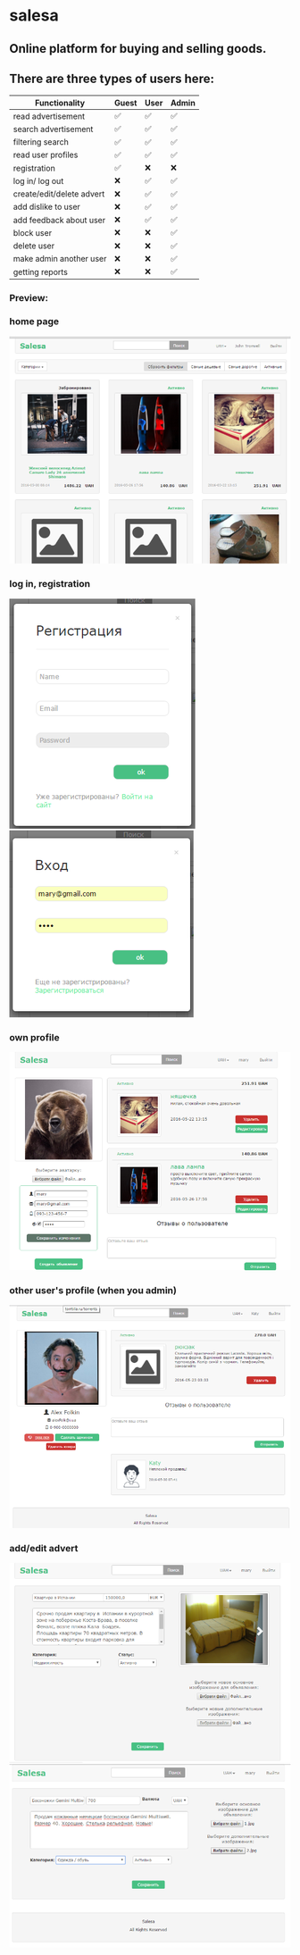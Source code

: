 # salesa
## Online platform for buying and selling goods.

## There are three types of users here:


Functionality | Guest | User | Admin
------------ | ------------- | ------------- | -------------
read advertisement | :white_check_mark:	 | :white_check_mark: | :white_check_mark:
search advertisement | :white_check_mark:	 | :white_check_mark: | :white_check_mark:
filtering search | :white_check_mark:	 | :white_check_mark: | :white_check_mark:
read user profiles | :white_check_mark:	 | :white_check_mark: | :white_check_mark:
registration | :white_check_mark: | :x: | :x:
log in/ log out | :x:	 | :white_check_mark: | :white_check_mark:
create/edit/delete advert | :x:	 | :white_check_mark: | :white_check_mark:
add dislike to user | :x:	 | :white_check_mark: | :white_check_mark:
add feedback about user | :x:	 | :white_check_mark: | :white_check_mark:
block user | :x:	 | :x: | :white_check_mark:
delete user | :x:	 | :x: | :white_check_mark:
make admin another user | :x:	 | :x: | :white_check_mark:
getting reports | :x:	 | :x: | :white_check_mark:

### Preview:
### home page
![home](/screenshots/Screenshot_8.png)
### log in, registration
![registration](/screenshots/Screenshot_4.png) ![login](/screenshots/Screenshot_3.png)
### own profile
![own profile](/screenshots/Screenshot_1.png)
### other user's profile (when you admin)
![other user's profile with feedback](/screenshots/Screenshot_7.png)
### add/edit advert
![add-edit-advert](/screenshots/Screenshot_12.png) ![add-edit-advert](/screenshots/Screenshot_2.png)


